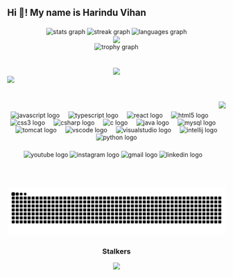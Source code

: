 <h2 align="left">Hi 👋! My name is Harindu Vihan</h2>

<!-- HTML -->
<!--
<img src="./kaggle-badges/CompetitionsRank/plastic-black.svg" />
<img src="./kaggle-plates/Competitions/white.svg" />  -->

###

<div align="center">
  <img src="https://github-readme-stats.vercel.app/api?username=HarinduVihan&hide_title=false&hide_rank=false&show_icons=true&include_all_commits=true&count_private=true&disable_animations=false&theme=great-gatsby&locale=en&hide_border=true" height="150" alt="stats graph"  />
  <img src="https://streak-stats.demolab.com?user=HarinduVihan&locale=en&mode=daily&theme=great-gatsby&hide_border=true&border_radius=5" height="150" alt="streak graph" />
  <img src="https://github-readme-stats.vercel.app/api/top-langs?username=HarinduVihan&locale=en&hide_title=false&layout=compact&card_width=320&langs_count=5&theme=great-gatsby&hide_border=true" height="150" alt="languages graph"  />
  <div align="center">
    <img align="center" src="https://readme-stats-fork-mauve.vercel.app/api/top-langs/?username=HarinduVihan&theme=great-gatsby&hide_border=false&no-bg=true&no-frame=true&langs_count=6"></td></tr></tbody></table>
   </div>      
  <div align="center">
    <img src="https://github-profile-trophy.vercel.app/?username=HarinduVihan&theme=dracula&column=4&row=3&margin-w=2&margin-h=1&no-frame=true&no-bg=true" alt="trophy graph" />
   </div>
</div>


###

<br clear="both">

<div align="center">
  <img height="235" src="https://wallpaperaccess.com/full/8030187.jpg"  />
</div>

<div alighn="center">
    <img src="https://github-readme-activity-graph.vercel.app/graph?username=HarinduVihan&theme=tokyo-night&"/>
</div>

###

<br clear="both">

<img align="right" height="200" src="https://i.imgflip.com/65efzo.gif"  />

###

<div align="center">
  <img src="https://cdn.jsdelivr.net/gh/devicons/devicon/icons/javascript/javascript-original.svg" height="30" alt="javascript logo"  />
  <img width="12" />
  <img src="https://cdn.jsdelivr.net/gh/devicons/devicon/icons/typescript/typescript-original.svg" height="30" alt="typescript logo"  />
  <img width="12" />
  <img src="https://cdn.jsdelivr.net/gh/devicons/devicon/icons/react/react-original.svg" height="30" alt="react logo"  />
  <img width="12" />
  <img src="https://cdn.jsdelivr.net/gh/devicons/devicon/icons/html5/html5-original.svg" height="30" alt="html5 logo"  />
  <img width="12" />
  <img src="https://cdn.jsdelivr.net/gh/devicons/devicon/icons/css3/css3-original.svg" height="30" alt="css3 logo"  />
  <img width="12" />
  <img src="https://cdn.jsdelivr.net/gh/devicons/devicon/icons/csharp/csharp-original.svg" height="30" alt="csharp logo"  />
  <img width="12" />
  <img src="https://cdn.jsdelivr.net/gh/devicons/devicon/icons/c/c-original.svg" height="30" alt="c logo"  />
  <img width="12" />
  <img src="https://cdn.jsdelivr.net/gh/devicons/devicon/icons/java/java-original.svg" height="30" alt="java logo"  />
  <img width="12" />
  <img src="https://cdn.jsdelivr.net/gh/devicons/devicon/icons/mysql/mysql-original.svg" height="30" alt="mysql logo"  />
  <img width="12" />
  <img src="https://cdn.jsdelivr.net/gh/devicons/devicon/icons/tomcat/tomcat-original.svg" height="30" alt="tomcat logo"  />
  <img width="12" />
  <img src="https://cdn.jsdelivr.net/gh/devicons/devicon/icons/vscode/vscode-original.svg" height="30" alt="vscode logo"  />
  <img width="12" />
  <img src="https://cdn.jsdelivr.net/gh/devicons/devicon/icons/visualstudio/visualstudio-plain.svg" height="30" alt="visualstudio logo"  />
  <img width="12" />
  <img src="https://cdn.jsdelivr.net/gh/devicons/devicon/icons/intellij/intellij-original.svg" height="30" alt="intellij logo"  />
  <img width="12" />
  <img src="https://cdn.jsdelivr.net/gh/devicons/devicon/icons/python/python-original.svg" height="30" alt="python logo"  />
</div>

###

<div align="center">
  <img src="https://img.shields.io/static/v1?message=Youtube&logo=youtube&label=&color=FF0000&logoColor=white&labelColor=&style=for-the-badge" height="35" alt="youtube logo"  />
  <img src="https://img.shields.io/static/v1?message=Instagram&logo=instagram&label=&color=E4405F&logoColor=white&labelColor=&style=for-the-badge" height="35" alt="instagram logo"  />
  <img src="https://img.shields.io/static/v1?message=Gmail&logo=gmail&label=&color=D14836&logoColor=white&labelColor=&style=for-the-badge" height="35" alt="gmail logo"  />
  <img src="https://img.shields.io/static/v1?message=LinkedIn&logo=linkedin&label=&color=0077B5&logoColor=white&labelColor=&style=for-the-badge" height="35" alt="linkedin logo"  />
</div>

###

<br clear="both">

<img src="https://raw.githubusercontent.com/HarinduVihan/HarinduVihan/output/snake.svg" alt="Snake animation" />

<!---![@Harindu-gru #30NitesOfCode](https://www.codedex.io/api/petStatus?user=Harindu)--->

###

<div align="center">
  <h3>Stalkers</h3>
  <img src="https://profile-counter.glitch.me/HarinduVihan/count.svg?"  />
<!--   <img src="https://komarev.com/ghpvc/?username=HarinduVihan&label=Stalkers&color=2ec27e&style=for-the-badge" alt="HarinduVihan" /> -->
</div>

